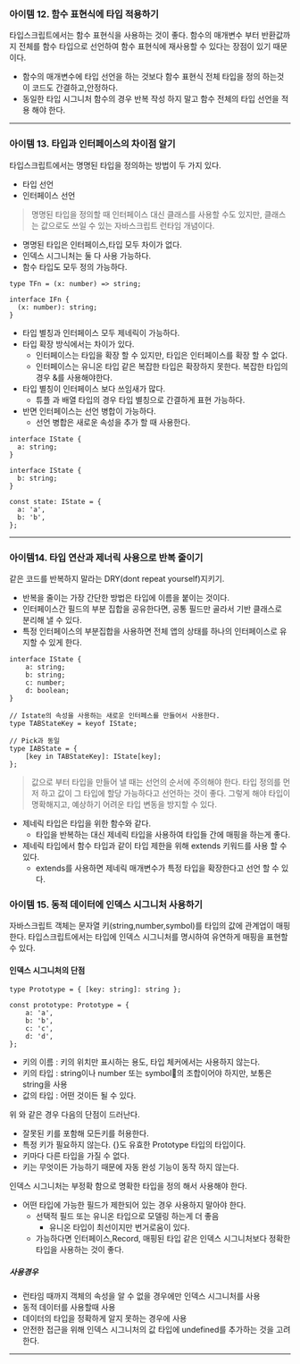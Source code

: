 
### 아이템 12. 함수 표현식에 타입 적용하기

타입스크립트에서는 함수 표현식을 사용하는 것이 좋다. 함수의 매개변수 부터 반환값까지 전체를 함수 타입으로 선언하여 함수 표현식에 재사용할 수 있다는 장점이 있기 때문이다.
- 함수의 매개변수에 타입 선언을 하는 것보다 함수 표현식 전체 타입을 정의 하는것이 코드도 간결하고,안정하다.
- 동일한 타입 시그니처 함수의 경우 반복 작성 하지 말고 함수 전체의 타입 선언을 적용 해야 한다.

---
### 아이템 13. 타입과 인터페이스의 차이점 알기

타입스크립트에서는 명명된 타입을 정의하는 방법이 두 가지 있다.
- 타입 선언
- 인터페이스 선언

> 명명된 타입을 정의할 때 인터페이스 대신 클래스를 사용할 수도 있지만, 클래스는 값으로도 쓰일 수 있는 자바스크립트 런타임 개념이다.

- 명명된 타입은 인터페이스,타입 모두 차이가 없다.
- 인덱스 시그니처는 둘 다 사용 가능하다.
- 함수 타입도 모두 정의 가능하다.

```
type TFn = (x: number) => string;  
​  
interface IFn {  
  (x: number): string;  
}
```

- 타입 별칭과 인터페이스 모두 제네릭이 가능하다.
- 타입 확장 방식에서는 차이가 있다.
	- 인터페이스는 타입을 확장 할 수 있지만, 타입은 인터페이스를 확장 할 수 없다.
	- 인터페이스는 유니온 타입 같은 복잡한 타입은 확장하지 못한다. 복잡한 타입의 경우 &를 사용해야한다.
- 타입 별칭이 인터페이스 보다 쓰임새가 많다.
	- 튜플 과 배열 타입의 경우 타입 별칭으로 간결하게 표현 가능하다.
- 반면 인터페이스는 선언 병합이 가능하다.
	- 선언 병합은 새로운 속성을 추가 할 때 사용한다.

```
interface IState {
  a: string;
}

interface IState {
  b: string;
}

const state: IState = {
  a: 'a',
  b: 'b',
};
```

---
### 아이템14. 타입 연산과 제너릭 사용으로 반복 줄이기

같은 코드를 반복하지 말라는 DRY(dont repeat yourself)지키기.

- 반복을 줄이는 가장 간단한 방법은 타입에 이름을 붙이는 것이다.
- 인터페이스간 필드의 부분 집합을 공유한다면, 공통 필드만 골라서 기반 클래스로 분리해 낼 수 있다.
- 특정 인터페이스의 부분집합을 사용하면 전체 앱의 상태를 하나의 인터페이스로 유지할 수 있게 한다.

```
interface IState {  
	a: string;  
	b: string;  
	c: number;  
	d: boolean;  
}  

// Istate의 속성을 사용하는 새로운 인터페스를 만들어서 사용한다.  
type TABStateKey = keyof IState;  

// Pick과 동일
type IABState = {  
	[key in TABStateKey]: IState[key];  
};

```

> 값으로 부터 타입을 만들어 낼 때는 선언의 순서에 주의해야 한다. 타입 정의를 먼저 하고 값이 그 타입에 할당 가능하다고 선언하는 것이 좋다. 그렇게 해야 타입이 명확해지고, 예상하기 어려운 타입 변동을 방지할 수 있다.

- 제네릭 타입은 타입을 위한 함수와 같다.
	- 타입을 반복하는 대신 제네릭 타입을 사용하여 타입들 간에 매핑을 하는게 좋다.
- 제네릭 타입에서 함수 타입과 같이 타입 제한을 위해 extends 키워드를 사용 할 수 있다.
	- extends를 사용하면 제네릭 매개변수가 특정 타입을 확장한다고 선언 할 수 있다.

### 아이템 15. 동적 데이터에 인덱스 시그니처 사용하기

자바스크립트 객체는 문자열 키(string,number,symbol)를 타입의 값에 관계업이 매핑 한다. 타입스크립트에서는 타입에 인덱스 시그니처를 명시하여 유연하게 매핑을 표현할 수 있다.
#### 인덱스 시그니처의 단점

```
type Prototype = { [key: string]: string };  
  
const prototype: Prototype = {  
	a: 'a',  
	b: 'b',  
	c: 'c',  
	d: 'd',  
};
```

- 키의 이름 : 키의 위치만 표시하는 용도, 타입 체커에서는 사용하지 않는다.
- 키의 타입 : string이나 number 또는 symbol의 조합이어야 하지만, 보통은 string을 사용
- 값의 타입 : 어떤 것이든 될 수 있다.

위 와 같은 경우 다음의 단점이 드러난다.
- 잘못된 키를 포함해 모든키를 허용한다.
- 특정 키가 필요하지 않는다. {}도 유효한 Prototype 타입의 타입이다.
- 키마다 다른 타입을 가질 수 없다.
- 키는 무엇이든 가능하기 때문에 자동 완성 기능이 동작 하지 않는다.

인덱스 시그니처는 부정확 함으로 명확한 타입을 정의 해서 사용해야 한다.
- 어떤 타입에 가능한 필드가 제한되어 있는 경우 사용하지 말아야 한다.
	- 선택적 필드 또는 유니온 타입으로 모델링 하는게 더 좋음
		- 유니온 타입이 최선이지만 번거로움이 있다.
	- 가능하다면 인터페이스,Record, 매핑된 타입 같은 인덱스 시그니처보다 정확한 타입을 사용하는 것이 좋다.

##### 사용경우
- 런타임 때까지 객체의 속성을 알 수 없을 경우에만 인덱스 시그니처를 사용
- 동적 데이터를 사용할때 사용
- 데이터의 타입을 정확하게 알지 못하는 경우에 사용
- 안전한 접근을 위해 인덱스 시그니처의 값 타입에 undefined를 추가하는 것을 고려한다.
---
 

